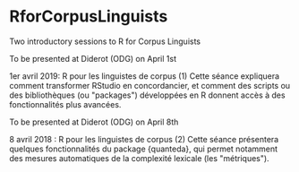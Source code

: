 # RforCorpusLinguists

Two introductory sessions to R for Corpus Linguists 

To be presented at Diderot (ODG) on April 1st 

1er avril 2019: R pour les linguistes de corpus (1)
Cette séance expliquera comment transformer RStudio en concordancier, et comment des scripts ou des bibliothèques (ou "packages") développées en R donnent accès à des fonctionnalités plus avancées.



To be presented at Diderot (ODG) on April 8th 

8 avril 2018 : R pour les linguistes de corpus (2)
Cette séance présentera quelques fonctionnalités du package {quanteda}, qui permet notamment des mesures automatiques de la complexité lexicale (les "métriques").


